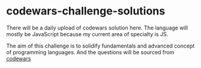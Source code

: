 # codewars-challenge-solutions

There will be a daily upload of codewars solution here. The language will mostly be JavaScript because my current area of specialty is JS. 

The aim of this challenge is to solidify fundamentals and advanced concept of programming languages. And the questions will be sourced from [codewars](https://www.codewars.com)
